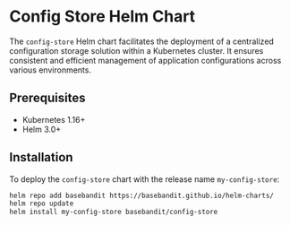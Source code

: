 # Config Store Helm Chart

The `config-store` Helm chart facilitates the deployment of a centralized configuration storage solution within a Kubernetes cluster. It ensures consistent and efficient management of application configurations across various environments.

## Prerequisites

- Kubernetes 1.16+
- Helm 3.0+

## Installation

To deploy the `config-store` chart with the release name `my-config-store`:

```sh
helm repo add basebandit https://basebandit.github.io/helm-charts/
helm repo update
helm install my-config-store basebandit/config-store
